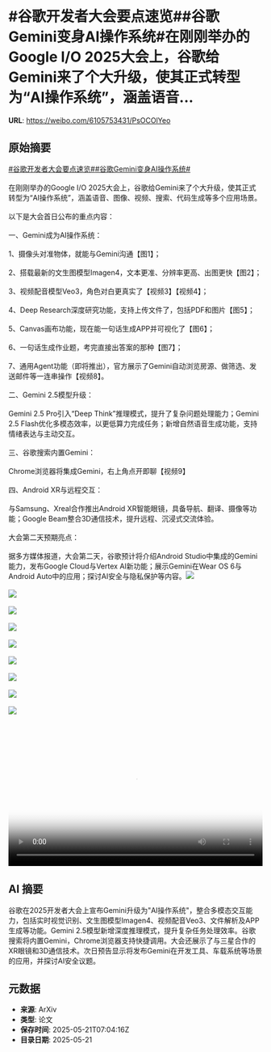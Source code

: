 # #谷歌开发者大会要点速览##谷歌Gemini变身AI操作系统#在刚刚举办的Google I/O 2025大会上，谷歌给Gemini来了个大升级，使其正式转型为“AI操作系统”，涵盖语音...

**URL**: https://weibo.com/6105753431/PsOCOlYeo

## 原始摘要

<a href="https://m.weibo.cn/search?containerid=231522type%3D1%26t%3D10%26q%3D%23%E8%B0%B7%E6%AD%8C%E5%BC%80%E5%8F%91%E8%80%85%E5%A4%A7%E4%BC%9A%E8%A6%81%E7%82%B9%E9%80%9F%E8%A7%88%23&amp;extparam=%23%E8%B0%B7%E6%AD%8C%E5%BC%80%E5%8F%91%E8%80%85%E5%A4%A7%E4%BC%9A%E8%A6%81%E7%82%B9%E9%80%9F%E8%A7%88%23" data-hide=""><span class="surl-text">#谷歌开发者大会要点速览#</span></a><a href="https://m.weibo.cn/search?containerid=231522type%3D1%26t%3D10%26q%3D%23%E8%B0%B7%E6%AD%8CGemini%E5%8F%98%E8%BA%ABAI%E6%93%8D%E4%BD%9C%E7%B3%BB%E7%BB%9F%23&amp;extparam=%23%E8%B0%B7%E6%AD%8CGemini%E5%8F%98%E8%BA%ABAI%E6%93%8D%E4%BD%9C%E7%B3%BB%E7%BB%9F%23" data-hide=""><span class="surl-text">#谷歌Gemini变身AI操作系统#</span></a><br><br>在刚刚举办的Google I/O 2025大会上，谷歌给Gemini来了个大升级，使其正式转型为“AI操作系统”，涵盖语音、图像、视频、搜索、代码生成等多个应用场景。<br><br>以下是大会首日公布的重点内容：<br><br>一、Gemini成为AI操作系统：<br><br>1、摄像头对准物体，就能与Gemini沟通【图1】；<br><br>2、搭载最新的文生图模型Imagen4，文本更准、分辨率更高、出图更快【图2】；<br><br>3、视频配音模型Veo3，角色对白更真实了【视频3】【视频4】；<br><br>4、Deep Research深度研究功能，支持上传文件了，包括PDF和图片【图5】；<br><br>5、Canvas画布功能，现在能一句话生成APP并可视化了【图6】；<br><br>6、一句话生成作业题，考完直接出答案的那种【图7】；<br><br>7、通用Agent功能（即将推出），官方展示了Gemini自动浏览房源、做筛选、发送邮件等一连串操作【视频8】。<br><br>二、Gemini 2.5模型升级： <br><br>Gemini 2.5 Pro引入“Deep Think”推理模式，提升了复杂问题处理能力；Gemini 2.5 Flash优化多模态效率，以更低算力完成任务；新增自然语音生成功能，支持情绪表达与主动交互。<br><br>三、谷歌搜索内置Gemini： <br><br>Chrome浏览器将集成Gemini，右上角点开即聊【视频9】<br><br>四、Android XR与远程交互：  <br><br>与Samsung、Xreal合作推出Android XR智能眼镜，具备导航、翻译、摄像等功能；Google Beam整合3D通信技术，提升远程、沉浸式交流体验。<br><br>大会第二天预期亮点：  <br><br>据多方媒体报道，大会第二天，谷歌预计将介绍Android Studio中集成的Gemini能力，发布Google Cloud与Vertex AI新功能；展示Gemini在Wear OS 6与Android Auto中的应用；探讨AI安全与隐私保护等内容。<img style="" src="https://tvax3.sinaimg.cn/large/006Fd7o3gy1i1mvicuw60g30m80ci4qu.gif" referrerpolicy="no-referrer"><br><br><img style="" src="https://tvax2.sinaimg.cn/large/006Fd7o3gy1i1mvicf0z2g30m80cie85.gif" referrerpolicy="no-referrer"><br><br><img style="" src="https://tvax2.sinaimg.cn/large/006Fd7o3ly1i1mvk6ouabj30zk0k0my9.jpg" referrerpolicy="no-referrer"><br><br><img style="" src="https://tvax2.sinaimg.cn/large/006Fd7o3ly1i1mvk3pfn1j30hs0a0aad.jpg" referrerpolicy="no-referrer"><br><br><img style="" src="https://tvax1.sinaimg.cn/large/006Fd7o3gy1i1mvi58h8dg30m80ci7wh.gif" referrerpolicy="no-referrer"><br><br><img style="" src="https://tvax2.sinaimg.cn/large/006Fd7o3gy1i1mvig8txig30m80cihe3.gif" referrerpolicy="no-referrer"><br><br><img style="" src="https://tvax2.sinaimg.cn/large/006Fd7o3gy1i1mvi65lnsg30m80cinpd.gif" referrerpolicy="no-referrer"><br><br><img style="" src="https://tvax3.sinaimg.cn/large/006Fd7o3ly1i1mvk7q8dtj30yi0jea9x.jpg" referrerpolicy="no-referrer"><br><br><img style="" src="https://tvax2.sinaimg.cn/large/006Fd7o3ly1i1mvk6v9vej30hs0a03yd.jpg" referrerpolicy="no-referrer"><br><br><br clear="both"><div style="clear: both"></div><video controls="controls" poster="https://tvax4.sinaimg.cn/orj480/006Fd7o3ly1i1mvk78uvnj30zk0k0my9.jpg" style="width: 100%"><source src="https://f.video.weibocdn.com/o0/aPgDPV5glx08opAvAUZW010412004rR80E010.mp4?label=mp4_720p&amp;template=1280x720.25.0&amp;ori=0&amp;ps=1CwnkDw1GXwCQx&amp;Expires=1747814480&amp;ssig=CuuRfEtqD5&amp;KID=unistore,video"><source src="https://f.video.weibocdn.com/o0/at97XLoQlx08opAvl3Pq010412002koh0E010.mp4?label=mp4_hd&amp;template=852x480.25.0&amp;ori=0&amp;ps=1CwnkDw1GXwCQx&amp;Expires=1747814480&amp;ssig=tXopVXvrq1&amp;KID=unistore,video"><source src="https://f.video.weibocdn.com/o0/yq3UXcqElx08opAvhOJG010412001v2d0E010.mp4?label=mp4_ld&amp;template=640x360.25.0&amp;ori=0&amp;ps=1CwnkDw1GXwCQx&amp;Expires=1747814480&amp;ssig=p1%2FRzrFIPF&amp;KID=unistore,video"><p>视频无法显示，请前往<a href="https://video.weibo.com/show?fid=1034%3A5168677289394193" target="_blank" rel="noopener noreferrer">微博视频</a>观看。</p></video>

## AI 摘要

谷歌在2025开发者大会上宣布Gemini升级为"AI操作系统"，整合多模态交互能力，包括实时视觉识别、文生图模型Imagen4、视频配音Veo3、文件解析及APP生成等功能。Gemini 2.5模型新增深度推理模式，提升复杂任务处理效率。谷歌搜索将内置Gemini，Chrome浏览器支持快捷调用。大会还展示了与三星合作的XR眼镜和3D通信技术。次日预告显示将发布Gemini在开发工具、车载系统等场景的应用，并探讨AI安全议题。

## 元数据

- **来源**: ArXiv
- **类型**: 论文
- **保存时间**: 2025-05-21T07:04:16Z
- **目录日期**: 2025-05-21
